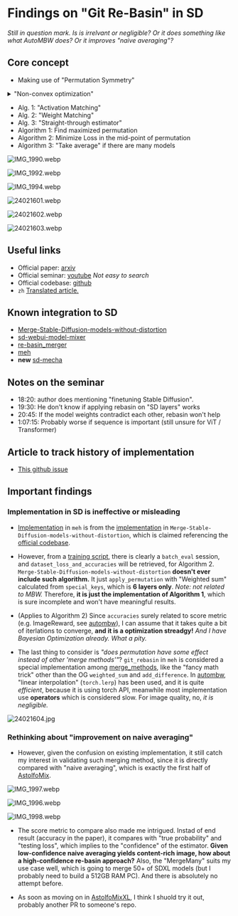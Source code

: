 # Findings on "Git Re-Basin" in SD #

*Still in question mark. Is is irrelvant or negligible? Or it does something like what AutoMBW does? Or it improves "naive averaging"?*

## Core concept ##

- Making use of "Permutation Symmetry"

<details>
    <summary>"Non-convex optimization"</summary>
    
(spoiler: It is a ___ algorithm)

</details>

- Alg. 1: "Activation Matching"
- Alg. 2: "Weight Matching"
- Alg. 3: "Straight-through estimator"
- Algorithm 1: Find maximized permutation
- Algorithm 2: Minimize Loss in the mid-point of permutation
- Algorithm 3: "Take average" if there are many models

![IMG_1990.webp](img/IMG_1990.webp)

![IMG_1992.webp](img/IMG_1992.webp)

![IMG_1994.webp](img/IMG_1994.webp)

![24021601.webp](img/24021601.webp)

![24021602.webp](img/24021602.webp)

![24021603.webp](img/24021603.webp)

## Useful links ##

- Official paper: [arxiv](https://arxiv.org/abs/2209.04836)
- Official seminar: [youtube](https://www.youtube.com/watch?v=ffZFrvuxjc8&ab_channel=ColumbiaVisionSeminar) *Not easy to search*
- Official codebase: [github](https://github.com/samuela/git-re-basin)
- `zh` [Translated article.](https://cloud.tencent.com/developer/article/2106636)

## Known integration to SD ##

- [Merge-Stable-Diffusion-models-without-distortion](https://github.com/ogkalu2/Merge-Stable-Diffusion-models-without-distortion/issues)
- [sd-webui-model-mixer](https://github.com/wkpark/sd-webui-model-mixer)
- [re-basin_merger](https://github.com/T0b1maru/re-basin_merger)
- [meh](https://github.com/s1dlx/meh)
- **new** [sd-mecha](https://github.com/ljleb/sd-mecha/blob/main/sd_mecha/sd_meh/rebasin.py)

## Notes on the seminar ##

- 18:20: author does mentioning "finetuning Stable Diffusion".
- 19:30: He don't know if applying rebasin on "SD layers" works
- 20:45: If the model weights contradict each other, rebasin won't help
- 1:07:15: Probably worse if sequence is important (still unsure for ViT / Transformer)

## Article to track history of implementation ##

- [This github issue](https://github.com/vladmandic/automatic/issues/1176)

## Important findings ##

### Implementation in SD is ineffective or misleading ###

- [Implementation](https://github.com/s1dlx/meh/blob/sdxl/sd_meh/rebasin.py) in `meh` is from the [implementation](https://github.com/ogkalu2/Merge-Stable-Diffusion-models-without-distortion/blob/main/SD_rebasin_merge.py) in `Merge-Stable-Diffusion-models-without-distortion`, which is claimed referencing the [official codebase](https://github.com/samuela/git-re-basin/tree/main).

- However, from a [training script](https://github.com/samuela/git-re-basin/blob/main/src/cifar100_resnet20_train.py), there is clearly a `batch_eval` session, and `dataset_loss_and_accuracies` will be retrieved, for Algorithm 2. `Merge-Stable-Diffusion-models-without-distortion` **doesn't ever include such algorithm.** It just `apply_permutation` with "Weighted sum" calculated from `special_keys`, which is **6 layers only**. *Note: not related to MBW.* Therefore, **it is just the implementation of Algorithm 1**, which is sure incomplete and won't have meaningful results.

- (Applies to Algorithm 2) Since `accuracies` surely related to score metric (e.g. ImageReward, see [autombw](./autombw.md)), I can assume that it takes quite a bit of iterlations to converge, **and it is a optimization streadgy!** *And I have Bayesian Optimization already. What a pity.*

- The last thing to consider is *"does permutation have some effect instead of other 'merge methods'"*? `git_rebasin` in `meh` is considered a special implementation among [merge_methods](https://github.com/s1dlx/meh/blob/sdxl/sd_meh/merge_methods.py), like the "fancy math trick" other than the OG `weighted_sum` and `add_difference`. In [autombw](./autombw.md), "linear interpolation" (`torch.lerp`) has been used, and it is quite *efficient*, because it is using torch API, meanwhile most implementation use **operators** which is considered slow. For image quality, no, *it is negligible.*

![24021604.jpg](img/24021604.jpg)

### Rethinking about "improvement on naive averaging" ###

- However, given the confusion on existing implementation, it still catch my interest in validating such merging method, since it is directly compared with "naive averaging", which is exactly the first half of [AstolfoMix](../ch05/README.MD).

![IMG_1997.webp](img/IMG_1997.webp)

![IMG_1996.webp](img/IMG_1997.webp)

![IMG_1998.webp](img/IMG_1997.webp)

- The score metric to compare also made me intrigued. Instad of end result (accuracy in the paper), it compares with "true probability" and "testing loss", which implies to the "confidence" of the estimator. **Given low-confidence naive averaging yields content-rich image, how about a high-confidence re-basin approach?** Also, the "MergeMany" suits my use case well, which is going to merge 50+ of SDXL models (but I probably need to build a 512GB RAM PC). And there is absolutely no attempt before.

- As soon as moving on in [AstolfoMixXL](../ch05/README_XL.MD), I think I shuold try it out, probably another PR to someone's repo.
